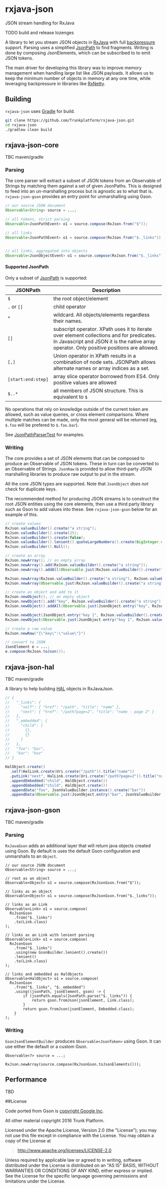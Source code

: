 # rxjava-json
JSON stream handling for RxJava

TODO build and release lozenges

A library to let you stream JSON objects in [RxJava](https://github.com/ReactiveX/RxJava) with full
[backpressure](https://github.com/ReactiveX/RxJava/wiki/Backpressure) support.
Parsing uses a simplified [JsonPath](http://goessner.net/articles/JsonPath/) to find 
fragments. Writing is done by composing JsonElements, which can be 
subscribed to to emit JSON tokens.

The main driver for developing this library was to improve memory 
management when handling large list like JSON payloads. It allows us to keep the minimum number 
of objects in memory at any one time, while leveraging backpressure in
libraries like [RxNetty](https://github.com/ReactiveX/RxNetty).

## Building

`rxjava-json` uses [Gradle](http://gradle.org/) for build.

```bash
git clone https://github.com/Trunkplatform/rxjava-json.git
cd rxjava-json
./gradlew clean build
```


## rxjava-json-core

TBC maven/gradle

### Parsing

The core parser will extract a subset of JSON tokens from an Observable
of Strings by matching them against a set of given JsonPaths. This is
designed to feed into an un-marshalling process but is agnostic as to 
what that is. `rxjava-json-gson` provides an entry point for unmarshalling
using Gson.

```java
// our source JSON document
Observable<String> source = ...;

// all tokens, strict parsing
Observable<JsonPathEvent> o1 = source.compose(RxJson.from("$"));

// all links
Observable<JsonPathEvent> o1 = source.compose(RxJson.from("$._links"));


// all links, aggregated into objects
Observable<JsonObjectEvent> o1 = source.compose(RxJson.from("$._links").collectObjects());
```

#### Supported JsonPath

Only a subset of [JsonPath](http://goessner.net/articles/JsonPath/) is supported:

| JSONPath           | Description                                                                                                                                       |
|--------------------|---------------------------------------------------------------------------------------------------------------------------------------------------|
| `$`                | the root object/element                                                                                                                           |
| `.` or `[]`        | child operator                                                                                                                                    |
| `*`                | wildcard. All objects/elements regardless their names.                                                                                            |
| `[]`               | subscript operator. XPath uses it to iterate over element collections and for predicates. In Javascript and JSON it is the native array operator. Only positive positions are allowed. |
| `[,]`              | Union operator in XPath results in a combination of node sets. JSONPath allows alternate names or array indices as a set.                         |
| `[start:end:step]` | array slice operator borrowed from ES4. Only positive values are allowed |
| `$..*`             | all members of JSON structure. This is equivalent to `$` |

No operations that rely on knowledge outside of the current token are allowed, such as value queries, or cross element comparisons.
Where multiple matches can be made, only the most general will be returned (eg, `$.foo` will be prefered to `$.foo.bar`). 

See [JsonPathParserTest](https://github.com/Trunkplatform/rxjava-json/blob/master/rxjava-json-core/src/test/java/com/trunk/rx/json/path/JsonPathParserTest.java)
for examples.

### Writing

The core provides a set of JSON elements that can be composed to produce
an Observable of JSON tokens. These in turn can be converted to an
Observable of Strings. `JsonRaw` is provided to allow third-party JSON
marshalling libraries to produce raw output to put in the stream.

All the core JSON types are supported. Note that `JsonObject` _does not_ 
check for duplicate keys.

The recommended method for producing JSON streams is to construct the
root JSON entities using the core elements, then use a third party library such as Gson
to add values into these. See `rxjava-json-gson` below for an example of this.

```java
// create values
RxJson.valueBuilder().create("a string");
RxJson.valueBuilder().create(25);
RxJson.valueBuilder().create(false);
RxJson.valueBuilder().lenient().quoteLargeNumbers().create(BigInteger.valueOf("100000000000000000000000000000"));
RxJson.valueBuilder().Null();

// create an array
RxJson.newArray(); // an empty array
RxJson.newArray().add(RxJson.valueBuilder().create("a string"));
RxJson.newArray().addAll(Observable.just(RxJson.valueBuilder().create("a string")));

RxJson.newArray(RxJson.valueBuilder().create("a string"), RxJson.valueBuilder().create(1));
RxJson.newArray(Observable.just(RxJson.valueBuilder().create("a string"), RxJson.valueBuilder().create(1)));

// create an object and add to it
RxJson.newObject(); // an empty object
RxJson.newObject().add("key", RxJson.valueBuilder().create("a string"));
RxJson.newObject().addAll(Observable.just(JsonObject.entry("key", RxJson.valueBuilder().create("a string"))));

RxJson.newObject(JsonObject.entry("key 1", RxJson.valueBuilder().create("a string")), JsonObject.entry("key 2", RxJson.valueBuilder().create("a string")));
RxJson.newObject(Observable.just(JsonObject.entry("key 1", RxJson.valueBuilder().create("a string")), JsonObject.entry("key 2", RxJson.valueBuilder().create("a string"))));

// create a raw value
RxJson.newRaw("{\"key\":\"value\"}")

// convert to JSON
JsonElement e = ...;
e.compose(RxJson.toJson());
```


## rxjava-json-hal

TBC maven/gradle

A library to help building [HAL](http://stateless.co/hal_specification.html) objects in RxJavaJson.

```java
// {
//   "_links": {
//     "self": { "href": "/path", "title": "name" }, 
//     "next": { "href": "/path?page=2", "title": "name - page 2" } 
//   },
//   "_embedded": {
//     "child": [
//       {},
//       {}
//     ]
//   },
//   "foo": "bar",
//   "bar": "baz"
// }

HalObject.create()
  .self(HalLink.create(Uri.create("/path")).title("name"))
  .putLink("next", HalLink.create(Uri.create("/path?page=2")).title("name - page 2"))
  .appendEmbedded("child", HalObject.create())
  .appendEmbedded("child", HalObject.create())
  .appendData("foo", JsonValueBuilder.instance().create("bar"))
  .appendData(Observable.just(JsonObject.entry("bar", JsonValueBuilder.instance().create("baz")));
```

## rxjava-json-gson

TBC maven/gradle

### Parsing

`RxJavaGson` adds an additional layer that will return java objects created using Gson.
By default is uses the default Gson configuration and unmarshalls to an `Object`.


```
// our source JSON document
Observable<String> source = ...;

// root as an object
Observable<Object> o1 = source.compose(RxJsonGson.from("$"));

// links as an object
Observable<Object> o1 = source.compose(RxJsonGson.from("$._links"));

// links as an Link
Observable<Link> o1 = source.compose(
  RxJsonGson
    .from("$._links")
    .to(Link.class)
);

// links as an Link with lenient parsing
Observable<Link> o1 = source.compose(
  RxJsonGson
    .from("$._links")
    .using(new GsonBuilder.lenient().create())
    .lenient()
    .to(Link.class)
);

// links and embedded as HalObjects
Observable<HalObject> o1 = source.compose(
  RxJsonGson
    .from("$._links", "$._embedded")
    .using((jsonPath, jsonElement, gson) -> {
        if (jsonPath.equals(JsonPath.parse("$._links")) {
            return gson.fromJson(jsonElement, Link.class);
        }
        return gson.fromJson(jsonElement, Embedded.class);
    }
);
```

### Writing

`GsonJsonElementBuilder` produces `Observable<JsonToken>` using Gson. It
can use either the default or a custom Gson.

```
Observable<?> source = ...;

RxJson.newArray(source.compose(RxJsonGson.toJsonElements()));
```


## Performance

TBD

##License

Code ported from Gson is [copyright Google Inc](https://github.com/google/gson).

All other material copyright 2016 Trunk Platform.

Licensed under the Apache License, Version 2.0 (the "License"); you may not use this file except in compliance with the License. You may obtain a copy of the License at

> http://www.apache.org/licenses/LICENSE-2.0

Unless required by applicable law or agreed to in writing, software distributed under the License is distributed on an "AS IS" BASIS, WITHOUT WARRANTIES OR CONDITIONS OF ANY KIND, either express or implied. See the License for the specific language governing permissions and limitations under the License.